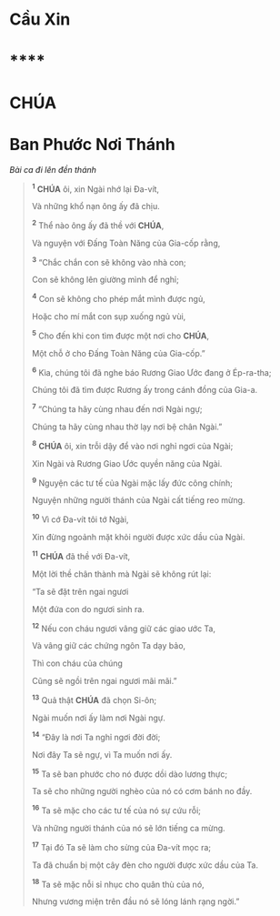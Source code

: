 # Cầu Xin

# ****

# CHÚA

# Ban Phước Nơi Thánh
*Bài ca đi lên đền thánh*

> <sup><b>1</b></sup> **CHÚA** ôi, xin Ngài nhớ lại Đa-vít,
>
> Và những khổ nạn ông ấy đã chịu.
>
> <sup><b>2</b></sup> Thể nào ông ấy đã thề với **CHÚA**,
>
> Và nguyện với Đấng Toàn Năng của Gia-cốp rằng,
>
> <sup><b>3</b></sup> “Chắc chắn con sẽ không vào nhà con;
>
> Con sẽ không lên giường mình để nghỉ;
>
> <sup><b>4</b></sup> Con sẽ không cho phép mắt mình được ngủ,
>
> Hoặc cho mí mắt con sụp xuống ngủ vùi,
>
> <sup><b>5</b></sup> Cho đến khi con tìm được một nơi cho **CHÚA**,
>
> Một chỗ ở cho Đấng Toàn Năng của Gia-cốp.”
>
> <sup><b>6</b></sup> Kìa, chúng tôi đã nghe báo Rương Giao Ước đang ở Ép-ra-tha;
>
> Chúng tôi đã tìm được Rương ấy trong cánh đồng của Gia-a.
>
> <sup><b>7</b></sup> “Chúng ta hãy cùng nhau đến nơi Ngài ngự;
>
> Chúng ta hãy cùng nhau thờ lạy nơi bệ chân Ngài.”
>
> <sup><b>8</b></sup> **CHÚA** ôi, xin trỗi dậy để vào nơi nghỉ ngơi của Ngài;
>
> Xin Ngài và Rương Giao Ước quyền năng của Ngài.
>
> <sup><b>9</b></sup> Nguyện các tư tế của Ngài mặc lấy đức công chính;
>
> Nguyện những người thánh của Ngài cất tiếng reo mừng.
>
> <sup><b>10</b></sup> Vì cớ Đa-vít tôi tớ Ngài,
>
> Xin đừng ngoảnh mặt khỏi người được xức dầu của Ngài.
>
> <sup><b>11</b></sup> **CHÚA** đã thề với Đa-vít,
>
> Một lời thề chân thành mà Ngài sẽ không rút lại:
>
> “Ta sẽ đặt trên ngai ngươi
>
> Một đứa con do ngươi sinh ra.
>
> <sup><b>12</b></sup> Nếu con cháu ngươi vâng giữ các giao ước Ta,
>
> Và vâng giữ các chứng ngôn Ta dạy bảo,
>
> Thì con cháu của chúng
>
> Cũng sẽ ngồi trên ngai ngươi mãi mãi.”
>
> <sup><b>13</b></sup> Quả thật **CHÚA** đã chọn Si-ôn;
>
> Ngài muốn nơi ấy làm nơi Ngài ngự.
>
> <sup><b>14</b></sup> “Đây là nơi Ta nghỉ ngơi đời đời;
>
> Nơi đây Ta sẽ ngự, vì Ta muốn nơi ấy.
>
> <sup><b>15</b></sup> Ta sẽ ban phước cho nó được dồi dào lương thực;
>
> Ta sẽ cho những người nghèo của nó có cơm bánh no đầy.
>
> <sup><b>16</b></sup> Ta sẽ mặc cho các tư tế của nó sự cứu rỗi;
>
> Và những người thánh của nó sẽ lớn tiếng ca mừng.
>
> <sup><b>17</b></sup> Tại đó Ta sẽ làm cho sừng của Đa-vít mọc ra;
>
> Ta đã chuẩn bị một cây đèn cho người được xức dầu của Ta.
>
> <sup><b>18</b></sup> Ta sẽ mặc nỗi sỉ nhục cho quân thù của nó,
>
> Nhưng vương miện trên đầu nó sẽ lóng lánh rạng ngời.”